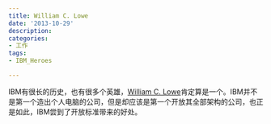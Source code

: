 ```yaml
---
title: William C. Lowe
date: '2013-10-29'
description:
categories:
- 工作
tags:
- IBM_Heroes

---
```


IBM有很长的历史，也有很多个英雄，[William C. Lowe](http://www.cnbeta.com/articles/258325.htm)肯定算是一个。IBM并不是第一个造出个人电脑的公司，但是却应该是第一个开放其全部架构的公司，也正是如此，IBM尝到了开放标准带来的好处。